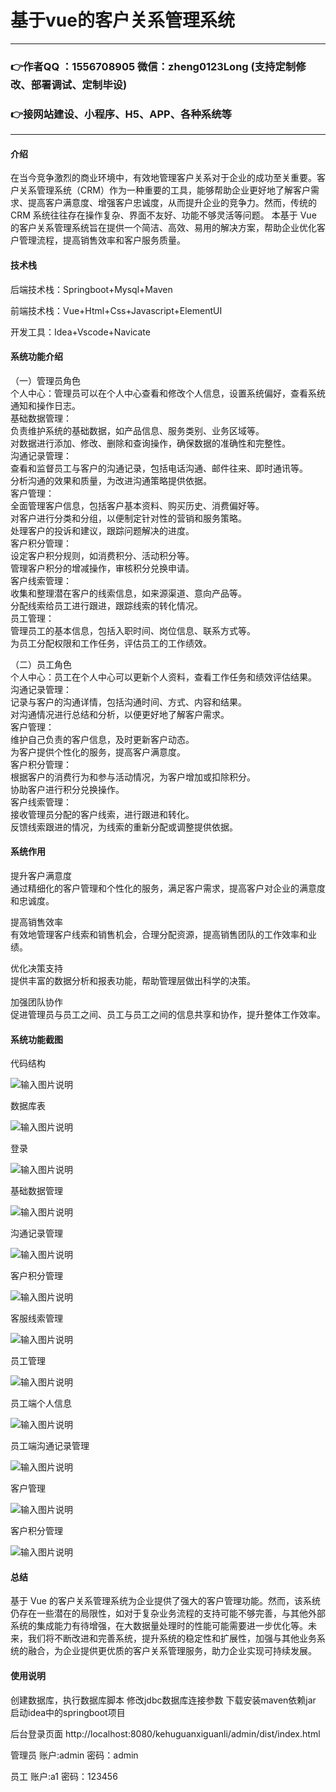 # 基于vue的客户关系管理系统

---
### 👉作者QQ ：1556708905 微信：zheng0123Long (支持定制修改、部署调试、定制毕设)

### 👉接网站建设、小程序、H5、APP、各种系统等

---

#### 介绍

在当今竞争激烈的商业环境中，有效地管理客户关系对于企业的成功至关重要。客户关系管理系统（CRM）作为一种重要的工具，能够帮助企业更好地了解客户需求、提高客户满意度、增强客户忠诚度，从而提升企业的竞争力。然而，传统的 CRM 系统往往存在操作复杂、界面不友好、功能不够灵活等问题。
本基于 Vue 的客户关系管理系统旨在提供一个简洁、高效、易用的解决方案，帮助企业优化客户管理流程，提高销售效率和客户服务质量。

#### 技术栈

后端技术栈：Springboot+Mysql+Maven

前端技术栈：Vue+Html+Css+Javascript+ElementUI

开发工具：Idea+Vscode+Navicate

#### 系统功能介绍

（一）管理员角色  
个人中心：管理员可以在个人中心查看和修改个人信息，设置系统偏好，查看系统通知和操作日志。  
基础数据管理：  
负责维护系统的基础数据，如产品信息、服务类别、业务区域等。  
对数据进行添加、修改、删除和查询操作，确保数据的准确性和完整性。  
沟通记录管理：  
查看和监督员工与客户的沟通记录，包括电话沟通、邮件往来、即时通讯等。  
分析沟通的效果和质量，为改进沟通策略提供依据。  
客户管理：  
全面管理客户信息，包括客户基本资料、购买历史、消费偏好等。  
对客户进行分类和分组，以便制定针对性的营销和服务策略。  
处理客户的投诉和建议，跟踪问题解决的进度。  
客户积分管理：  
设定客户积分规则，如消费积分、活动积分等。  
管理客户积分的增减操作，审核积分兑换申请。  
客户线索管理：  
收集和整理潜在客户的线索信息，如来源渠道、意向产品等。  
分配线索给员工进行跟进，跟踪线索的转化情况。  
员工管理：  
管理员工的基本信息，包括入职时间、岗位信息、联系方式等。  
为员工分配权限和工作任务，评估员工的工作绩效。  

（二）员工角色  
个人中心：员工在个人中心可以更新个人资料，查看工作任务和绩效评估结果。  
沟通记录管理：  
记录与客户的沟通详情，包括沟通时间、方式、内容和结果。  
对沟通情况进行总结和分析，以便更好地了解客户需求。  
客户管理：  
维护自己负责的客户信息，及时更新客户动态。  
为客户提供个性化的服务，提高客户满意度。  
客户积分管理：  
根据客户的消费行为和参与活动情况，为客户增加或扣除积分。  
协助客户进行积分兑换操作。  
客户线索管理：  
接收管理员分配的客户线索，进行跟进和转化。  
反馈线索跟进的情况，为线索的重新分配或调整提供依据。  

#### 系统作用

提升客户满意度  
通过精细化的客户管理和个性化的服务，满足客户需求，提高客户对企业的满意度和忠诚度。  

提高销售效率  
有效地管理客户线索和销售机会，合理分配资源，提高销售团队的工作效率和业绩。

优化决策支持  
提供丰富的数据分析和报表功能，帮助管理层做出科学的决策。

加强团队协作  
促进管理员与员工之间、员工与员工之间的信息共享和协作，提升整体工作效率。

#### 系统功能截图

代码结构

![输入图片说明](images/4d67efdff7062f7c80c383f74dfc106.png)

数据库表

![输入图片说明](images/5f089184b106a5ff4e158ea61a2f38c.png)

登录

![输入图片说明](images/2228f102eef6dbdf5cd240b1beca669.png)

基础数据管理

![输入图片说明](images/e6421dd082622ff73f9955171a4b764.png)

沟通记录管理

![输入图片说明](images/36af8172b5058c126dc570ef7abef90.png)

客户积分管理

![输入图片说明](images/d21781c59fdc7d0f34bd14f8571b490.png)

客服线索管理

![输入图片说明](images/14e0fc60169f357f61ada177777feca.png)

员工管理

![输入图片说明](images/bfa45e42abb012780b239bd08f87020.png)

员工端个人信息

![输入图片说明](images/b6750cdd8122fef788ac36435843f48.png)

员工端沟通记录管理

![输入图片说明](images/e0b1b5f6aa5ac1aa76e565522dc35a1.png)

客户管理

![输入图片说明](images/8f384654485e3257104a6212f7338b1.png)

客户积分管理

![输入图片说明](images/9a6154ad7c1004112071bf045587204.png)

#### 总结

基于 Vue 的客户关系管理系统为企业提供了强大的客户管理功能。然而，该系统仍存在一些潜在的局限性，如对于复杂业务流程的支持可能不够完善，与其他外部系统的集成能力有待增强，在大数据量处理时的性能可能需要进一步优化等。未来，我们将不断改进和完善系统，提升系统的稳定性和扩展性，加强与其他业务系统的融合，为企业提供更优质的客户关系管理服务，助力企业实现可持续发展。

#### 使用说明

创建数据库，执行数据库脚本 修改jdbc数据库连接参数 下载安装maven依赖jar 启动idea中的springboot项目

后台登录页面
http://localhost:8080/kehuguanxiguanli/admin/dist/index.html

管理员				账户:admin 		密码：admin

员工				账户:a1 		密码：123456
